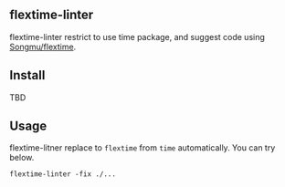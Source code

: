 ## flextime-linter

flextime-linter restrict to use time package, and suggest code using [Songmu/flextime](https://github.com/Songmu/flextime).

## Install

TBD

## Usage

flextime-litner replace to `flextime` from `time` automatically.
You can try below.

```
flextime-linter -fix ./...
```